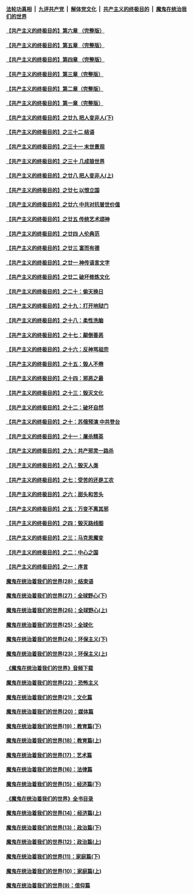 ####  [法轮功真相](../../../../basic/blob/master/README.md?t=09051052) &nbsp;|&nbsp; [九评共产党](../../../../9ping.md/blob/master/README.md?t=09051052) &nbsp;|&nbsp; [解体党文化](../../../../jtdwh.md/blob/master/README.md?t=09051052)  &nbsp;|&nbsp; [共产主义的终极目的](../../../../gczydzjmd.md/blob/master/README.md?t=09051052) &nbsp;|&nbsp; [魔鬼在统治我们的世界](../../../../mgztzwmdsj.md/blob/master/README.md?t=09051052) 

#### [【共产主义的终极目的】第六章 （完整版）](../pages/nsc422/n11428913.md?t=09051052) 

#### [【共产主义的终极目的】第五章 （完整版）](../pages/nsc422/n11428912.md?t=09051052) 

#### [【共产主义的终极目的】第四章 （完整版）](../pages/nsc422/n11428907.md?t=09051052) 

#### [【共产主义的终极目的】第三章（完整版）](../pages/nsc422/n11428848.md?t=09051052) 

#### [【共产主义的终极目的】第二章（完整版）](../pages/nsc422/n11428831.md?t=09051052) 

#### [【共产主义的终极目的】第一章（完整版）](../pages/nsc422/n11417651.md?t=09051052) 

#### [【共产主义的终极目的】之廿九 把人变非人(下)](../pages/nsc422/n11344140.md?t=09051052) 

#### [【共产主义的终极目的】之三十二 结语](../pages/nsc422/n11360535.md?t=09051052) 

#### [【共产主义的终极目的】之三十一 末世景观](../pages/nsc422/n11351129.md?t=09051052) 

#### [【共产主义的终极目的】之三十 几成狼世界](../pages/nsc422/n11348280.md?t=09051052) 

#### [【共产主义的终极目的】之廿八 把人变非人(上)](../pages/nsc422/n11340492.md?t=09051052) 

#### [【共产主义的终极目的】之廿七 以恨立国](../pages/nsc422/n11336944.md?t=09051052) 

#### [【共产主义的终极目的】之廿六 中共对抗普世价值](../pages/nsc422/n11324785.md?t=09051052) 

#### [【共产主义的终极目的】之廿五 传统艺术颂神](../pages/nsc422/n11296396.md?t=09051052) 

#### [【共产主义的终极目的】之廿四 人伦典范](../pages/nsc422/n11296397.md?t=09051052) 

#### [【共产主义的终极目的】之廿三 富而有德](../pages/nsc422/n11283598.md?t=09051052) 

#### [【共产主义的终极目的】之廿一 神传语言文字](../pages/nsc422/n11263265.md?t=09051052) 

#### [【共产主义的终极目的】之廿二 破坏修炼文化](../pages/nsc422/n11245728.md?t=09051052) 

#### [【共产主义的终极目的】之二十：偷天换日](../pages/nsc422/n11238846.md?t=09051052) 

#### [【共产主义的终极目的】之十九：打开地狱门](../pages/nsc422/n11206376.md?t=09051052) 

#### [【共产主义的终极目的】之十八：柔性洗脑](../pages/nsc422/n11199994.md?t=09051052) 

#### [【共产主义的终极目的】之十七：颠倒善恶](../pages/nsc422/n11179782.md?t=09051052) 

#### [【共产主义的终极目的】之十六：反神骂祖宗](../pages/nsc422/n11166798.md?t=09051052) 

#### [【共产主义的终极目的】之十五：毁人不倦](../pages/nsc422/n11166792.md?t=09051052) 

#### [【共产主义的终极目的】之十四：邪恶之最](../pages/nsc422/n11150249.md?t=09051052) 

#### [【共产主义的终极目的】之十三：毁灭文化](../pages/nsc422/n11135227.md?t=09051052) 

#### [【共产主义的终极目的】之十二：破坏自然](../pages/nsc422/n11135214.md?t=09051052) 

#### [【共产主义的终极目的】之十：苏俄预演 中共登台](../pages/nsc422/n11118424.md?t=09051052) 

#### [【共产主义的终极目的】之十一：屠杀精英](../pages/nsc422/n11118442.md?t=09051052) 

#### [【共产主义的终极目的】之九：共产邪灵一路杀](../pages/nsc422/n11114139.md?t=09051052) 

#### [【共产主义的终极目的】之八：毁灭人类](../pages/nsc422/n11108503.md?t=09051052) 

#### [【共产主义的终极目的】之七：受苦的还是工农](../pages/nsc422/n11101809.md?t=09051052) 

#### [【共产主义的终极目的】之六：甜头和苦头](../pages/nsc422/n11096971.md?t=09051052) 

#### [【共产主义的终极目的】之五：万变不离其邪](../pages/nsc422/n11091285.md?t=09051052) 

#### [【共产主义的终极目的】之四：毁灭路线图](../pages/nsc422/n11086284.md?t=09051052) 

#### [【共产主义的终极目的】之三：马克思魔变](../pages/nsc422/n11061941.md?t=09051052) 

#### [【共产主义的终极目的】之二：中心之国](../pages/nsc422/n11047728.md?t=09051052) 

#### [【共产主义的终极目的】之一：序言](../pages/nsc422/n11086077.md?t=09051052) 

#### [魔鬼在统治着我们的世界(28)：结束语](../pages/nsc422/n10936246.md?t=09051052) 

#### [魔鬼在统治着我们的世界(27)：全球野心(下)](../pages/nsc422/n10928319.md?t=09051052) 

#### [魔鬼在统治着我们的世界(26)：全球野心(上)](../pages/nsc422/n10900318.md?t=09051052) 

#### [魔鬼在统治着我们的世界(25)：全球化](../pages/nsc422/n10788205.md?t=09051052) 

#### [魔鬼在统治着我们的世界(24)：环保主义(下)](../pages/nsc422/n10695307.md?t=09051052) 

#### [魔鬼在统治着我们的世界(23)：环保主义(上)](../pages/nsc422/n10688613.md?t=09051052) 

#### [《魔鬼在统治着我们的世界》音频下载](../pages/nsc422/n10635553.md?t=09051052) 

#### [魔鬼在统治着我们的世界(22)：恐怖主义](../pages/nsc422/n10614727.md?t=09051052) 

#### [魔鬼在统治着我们的世界(21)：文化篇](../pages/nsc422/n10597706.md?t=09051052) 

#### [魔鬼在统治着我们的世界(20)：媒体篇](../pages/nsc422/n10586579.md?t=09051052) 

#### [魔鬼在统治着我们的世界(19)：教育篇(下)](../pages/nsc422/n10564808.md?t=09051052) 

#### [魔鬼在统治着我们的世界(18)：教育篇(上)](../pages/nsc422/n10526970.md?t=09051052) 

#### [魔鬼在统治着我们的世界(17)：艺术篇](../pages/nsc422/n10499093.md?t=09051052) 

#### [魔鬼在统治着我们的世界(16)：法律篇](../pages/nsc422/n10485969.md?t=09051052) 

#### [魔鬼在统治着我们的世界(15)：经济篇(下)](../pages/nsc422/n10469975.md?t=09051052) 

#### [《魔鬼在统治着我们的世界》全书目录](../pages/nsc422/n10464261.md?t=09051052) 

#### [魔鬼在统治着我们的世界(14)：经济篇(上)](../pages/nsc422/n10457370.md?t=09051052) 

#### [魔鬼在统治着我们的世界(13)：政治篇(下)](../pages/nsc422/n10448270.md?t=09051052) 

#### [魔鬼在统治着我们的世界(12)：政治篇(上)](../pages/nsc422/n10444576.md?t=09051052) 

#### [魔鬼在统治着我们的世界(11)：家庭篇(下)](../pages/nsc422/n10440961.md?t=09051052) 

#### [魔鬼在统治着我们的世界(10)：家庭篇(上)](../pages/nsc422/n10435448.md?t=09051052) 

#### [魔鬼在统治着我们的世界(9)：信仰篇](../pages/nsc422/n10432159.md?t=09051052) 

